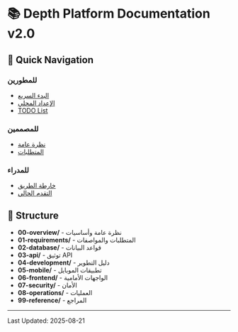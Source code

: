 # 📚 Depth Platform Documentation v2.0

## 🎯 Quick Navigation

### للمطورين
- [البدء السريع](./04-development/00-getting-started.md)
- [الإعداد المحلي](./04-development/01-local-setup.md)
- [TODO List](./TODO.md)

### للمصممين
- [نظرة عامة](./00-overview/00-introduction.md)
- [المتطلبات](./01-requirements/00-requirements-v2.0.md)

### للمدراء
- [خارطة الطريق](./TODO.md)
- [التقدم الحالي](./CHANGELOG.md)

## 📂 Structure
- **00-overview/** - نظرة عامة وأساسيات
- **01-requirements/** - المتطلبات والمواصفات
- **02-database/** - قواعد البيانات
- **03-api/** - توثيق API
- **04-development/** - دليل التطوير
- **05-mobile/** - تطبيقات الموبايل
- **06-frontend/** - الواجهات الأمامية
- **07-security/** - الأمان
- **08-operations/** - العمليات
- **99-reference/** - المراجع

---
Last Updated: 2025-08-21
